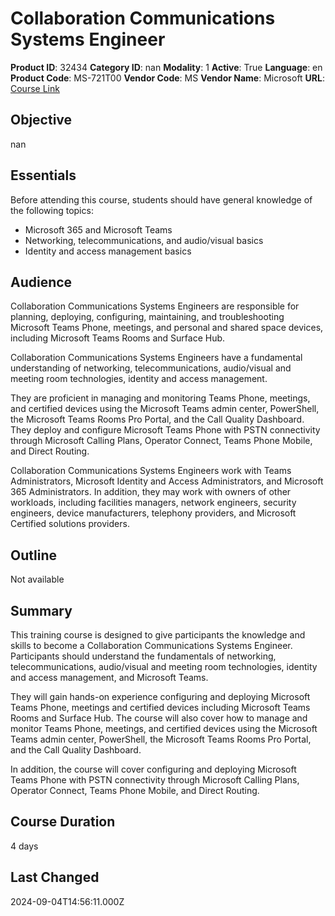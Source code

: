 # Collaboration Communications Systems Engineer

**Product ID**: 32434
**Category ID**: nan
**Modality**: 1
**Active**: True
**Language**: en
**Product Code**: MS-721T00
**Vendor Code**: MS
**Vendor Name**: Microsoft
**URL**: [Course Link](https://www.fastlaneus.com/course/microsoft-ms-721t00)

## Objective
nan

## Essentials
Before attending this course, students should have general knowledge of the following topics:


- Microsoft 365 and Microsoft Teams
- Networking, telecommunications, and audio/visual basics
- Identity and access management basics

## Audience
Collaboration Communications Systems Engineers are responsible for planning, deploying, configuring, maintaining, and troubleshooting Microsoft Teams Phone, meetings, and personal and shared space devices, including Microsoft Teams Rooms and Surface Hub.

Collaboration Communications Systems Engineers have a fundamental understanding of networking, telecommunications, audio/visual and meeting room technologies, identity and access management.

They are proficient in managing and monitoring Teams Phone, meetings, and certified devices using the Microsoft Teams admin center, PowerShell, the Microsoft Teams Rooms Pro Portal, and the Call Quality Dashboard. They deploy and configure Microsoft Teams Phone with PSTN connectivity through Microsoft Calling Plans, Operator Connect, Teams Phone Mobile, and Direct Routing.

Collaboration Communications Systems Engineers work with Teams Administrators, Microsoft Identity and Access Administrators, and Microsoft 365 Administrators. In addition, they may work with owners of other workloads, including facilities managers, network engineers, security engineers, device manufacturers, telephony providers, and Microsoft Certified solutions providers.

## Outline
Not available

## Summary
This training course is designed to give participants the knowledge and skills to become a Collaboration Communications Systems Engineer. Participants should understand the fundamentals of networking, telecommunications, audio/visual and meeting room technologies, identity and access management, and Microsoft Teams.

They will gain hands-on experience configuring and deploying Microsoft Teams Phone, meetings and certified devices including Microsoft Teams Rooms and Surface Hub. The course will also cover how to manage and monitor Teams Phone, meetings, and certified devices using the Microsoft Teams admin center, PowerShell, the Microsoft Teams Rooms Pro Portal, and the Call Quality Dashboard.

In addition, the course will cover configuring and deploying Microsoft Teams Phone with PSTN connectivity through Microsoft Calling Plans, Operator Connect, Teams Phone Mobile, and Direct Routing.

## Course Duration
4 days

## Last Changed
2024-09-04T14:56:11.000Z
